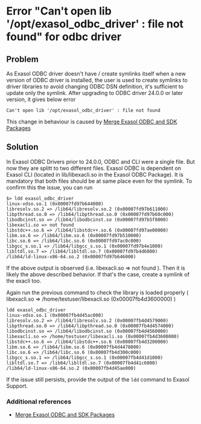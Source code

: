 # Error "Can't open lib '/opt/exasol_odbc_driver' : file not found" for odbc driver

## Problem

As Exasol ODBC driver doesn't have / create symlinks itself when a new version of ODBC driver is installed, the user is used to create symlinks to driver libraries to avoid changing ODBC DSN definition, it's sufficient to update only the symlink.
After upgrading to ODBC driver 24.0.0 or later version, it gives below error

```text
Can't open lib '/opt/exasol_odbc_driver' : file not found
```

This change in behaviour is caused by  [Merge Exasol ODBC and SDK Packages](https://exasol.my.site.com/kA09W00000007eZ?name=Changelog-content-18720)

## Solution

In Exasol ODBC Drivers prior to 24.0.0, ODBC and CLI were a single file. But now they are splitt to two different files. Exasol ODBC is dependent on Exasol CLI (located in lib/libexacli.so in the Exasol ODBC Package). It is mandatory that both files should be at same place even for the symlink. To confirm this the issue, you can run

```text
$> ldd exasol_odbc_driver
linux-vdso.so.1 (0x00007fd97b644000)
libresolv.so.2 => /lib64/libresolv.so.2 (0x00007fd97b611000)
libpthread.so.0 => /lib64/libpthread.so.0 (0x00007fd97b60c000)
libodbcinst.so => /lib64/libodbcinst.so (0x00007fd97b5f8000)
libexacli.so => not found
libstdc++.so.6 => /lib64/libstdc++.so.6 (0x00007fd97ae00000)
libm.so.6 => /lib64/libm.so.6 (0x00007fd97b510000)
libc.so.6 => /lib64/libc.so.6 (0x00007fd97ac0c000)
libgcc_s.so.1 => /lib64/libgcc_s.so.1 (0x00007fd97b4e1000)
libltdl.so.7 => /lib64/libltdl.so.7 (0x00007fd97b4d6000)
/lib64/ld-linux-x86-64.so.2 (0x00007fd97b646000)
```

If the above output is observed (i.e. libexacli.so => not found ). Then it is likely the above described behavior. If that's the case, create a symlink of the exacli too.

Again run the previous command to check the library is loaded properly (
libexacli.so => /home/testuser/libexacli.so (0x00007fb4d3600000) )

```text
ldd exasol_odbc_driver
linux-vdso.so.1 (0x00007fb4d45ac000)
libresolv.so.2 => /lib64/libresolv.so.2 (0x00007fb4d4579000)
libpthread.so.0 => /lib64/libpthread.so.0 (0x00007fb4d4574000)
libodbcinst.so => /lib64/libodbcinst.so (0x00007fb4d4560000)
libexacli.so => /home/testuser/libexacli.so (0x00007fb4d3600000)
libstdc++.so.6 => /lib64/libstdc++.so.6 (0x00007fb4d3200000)
libm.so.6 => /lib64/libm.so.6 (0x00007fb4d4478000)
libc.so.6 => /lib64/libc.so.6 (0x00007fb4d300c000)
libgcc_s.so.1 => /lib64/libgcc_s.so.1 (0x00007fb4d41d1000)
libltdl.so.7 => /lib64/libltdl.so.7 (0x00007fb4d41c6000)
/lib64/ld-linux-x86-64.so.2 (0x00007fb4d45ae000)
```

If the issue still persists, provide the output of the `ldd` command to Exasol Support.

### Additional references

* [Merge Exasol ODBC and SDK Packages](https://exasol.my.site.com/kA09W00000007eZ?name=Changelog-content-18720)
